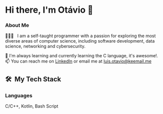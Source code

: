 # Hi there, I'm Otávio 👋
### About Me
👨🏻‍💻 &nbsp; I am a self-taught programmer with a passion for exploring the most diverse areas of computer science, including software development, data science, networking and cybersecurity.

🌱 I'm always learning and currently learning the C language, it's awesome!.
📫 You can reach me on [LinkedIn](https://www.linkedin.com/in/lu%C3%ADs-ot%C3%A1vio-raimann-2094b5297/) or email me at [luis.otavio@keemail.me](luis.otavio@keemail.me)

<!--
**kkkkseriotavio2/kkkkseriotavio2** is a ✨ _special_ ✨ repository because its `README.md` (this file) appears on your GitHub profile.
- 🔭 I’m currently working on ...
- 👀 I love software development, game development, networking and GNU/Linux.
-  I’m currently learning Kotlin.
- 👯 I’m looking to collaborate on free software (*libre*).
- 🤔 I’m looking for help with ...
- 💬 Ask me about ...
- ⚡ Fun fact: ...
-->
## 🛠 &nbsp;My Tech Stack
### Languages
C/C++, Kotlin, Bash Script

<!--
### My Latest Work
